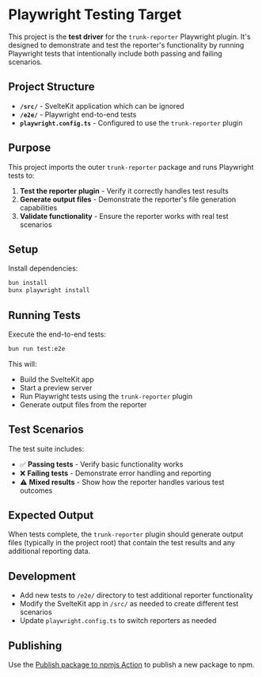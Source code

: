 # Playwright Testing Target

This project is the **test driver** for the `trunk-reporter` Playwright plugin. It's designed to demonstrate and test the reporter's functionality by running Playwright tests that intentionally include both passing and failing scenarios.

## Project Structure

- **`/src/`** - SvelteKit application which can be ignored
- **`/e2e/`** - Playwright end-to-end tests
- **`playwright.config.ts`** - Configured to use the `trunk-reporter` plugin

## Purpose

This project imports the outer `trunk-reporter` package and runs Playwright tests to:
1. **Test the reporter plugin** - Verify it correctly handles test results
2. **Generate output files** - Demonstrate the reporter's file generation capabilities
3. **Validate functionality** - Ensure the reporter works with real test scenarios

## Setup

Install dependencies:

```sh
bun install
bunx playwright install
```

## Running Tests

Execute the end-to-end tests:

```sh
bun run test:e2e
```

This will:
- Build the SvelteKit app
- Start a preview server
- Run Playwright tests using the `trunk-reporter` plugin
- Generate output files from the reporter

## Test Scenarios

The test suite includes:
- ✅ **Passing tests** - Verify basic functionality works
- ❌ **Failing tests** - Demonstrate error handling and reporting
- ⚠️ **Mixed results** - Show how the reporter handles various test outcomes

## Expected Output

When tests complete, the `trunk-reporter` plugin should generate output files (typically in the project root) that contain the test results and any additional reporting data.

## Development

- Add new tests to `/e2e/` directory to test additional reporter functionality
- Modify the SvelteKit app in `/src/` as needed to create different test scenarios
- Update `playwright.config.ts` to switch reporters as needed

## Publishing

Use the [Publish package to npmjs Action](https://github.com/trunk-io/trunk-playwright-reporter/actions/workflows/publish.yml) to publish a new package to npm.
